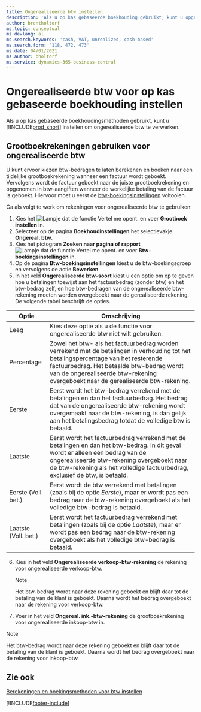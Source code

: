 ```yaml
---
title: Ongerealiseerde btw instellen
description: 'Als u op kas gebaseerde boekhouding gebruikt, kunt u opgeven hoe ongerealiseerde btw voor verkopen en inkopen moet worden verwerkt.'
author: brentholtorf
ms.topic: conceptual
ms.devlang: al
ms.search.keywords: 'cash, VAT, unrealized, cash-based'
ms.search.form: '118, 472, 473'
ms.date: 04/01/2021
ms.author: bholtorf
ms.service: dynamics-365-business-central
---
```


# Ongerealiseerde btw voor op kas gebaseerde boekhouding instellen

Als u op kas gebaseerde boekhoudingsmethoden gebruikt, kunt u [!INCLUDE[prod_short](includes/prod_short.md)] instellen om ongerealiseerde btw te verwerken.

## Grootboekrekeningen gebruiken voor ongerealiseerde btw

U kunt ervoor kiezen btw-bedragen te laten berekenen en boeken naar een tijdelijke grootboekrekening wanneer een factuur wordt geboekt. Vervolgens wordt de factuur geboekt naar de juiste grootboekrekening en opgenomen in btw-aangiften wanneer de werkelijke betaling van de factuur is geboekt. Hiervoor moet u eerst de [btw-boekingsinstellingen](finance-setup-vat.md) voltooien.

Ga als volgt te werk om rekeningen voor ongerealiseerde btw te gebruiken:

1. Kies het ![Lampje dat de functie Vertel me opent.](media/ui-search/search_small.png "Vertel me wat u wilt doen") en voer **Grootboek instellen** in.
2. Selecteer op de pagina **Boekhoudinstellingen** het selectievakje **Ongereal. btw**.
3. Kies het pictogram **Zoeken naar pagina of rapport** ![Lampje dat de functie Vertel me opent.](media/ui-search/search_small.png "Vertel me wat u wilt doen") en voer **Btw-boekingsinstellingen** in.
4. Op de pagina **Btw-boekingsinstellingen** kiest u de btw-boekingsgroep en vervolgens de actie **Bewerken**.
5. In het veld **Ongerealiseerde btw-soort** kiest u een optie om op te geven hoe u betalingen toewijst aan het factuurbedrag (zonder btw) en het btw-bedrag zelf, en hoe btw-bedragen van de ongerealiseerde btw-rekening moeten worden overgeboekt naar de gerealiseerde rekening. De volgende tabel beschrijft de opties.

| Optie | Omschrijving |
| --- | --- |
| Leeg | Kies deze optie als u de functie voor ongerealiseerde btw niet wilt gebruiken. |
| Percentage | Zowel het btw- als het factuurbedrag worden verrekend met de betalingen in verhouding tot het betalingspercentage van het resterende factuurbedrag. Het betaalde btw-bedrag wordt van de ongerealiseerde btw-rekening overgeboekt naar de gerealiseerde btw-rekening. |
| Eerste | Eerst wordt het btw-bedrag verrekend met de betalingen en dan het factuurbedrag. Het bedrag dat van de ongerealiseerde btw-rekening wordt overgemaakt naar de btw-rekening, is dan gelijk aan het betalingsbedrag totdat de volledige btw is betaald. |
| Laatste | Eerst wordt het factuurbedrag verrekend met de betalingen en dan het btw-bedrag. In dit geval wordt er alleen een bedrag van de ongerealiseerde btw-rekening overgeboekt naar de btw-rekening als het volledige factuurbedrag, exclusief de btw, is betaald. |
| Eerste (Voll. bet.) | Eerst wordt de btw verrekend met betalingen (zoals bij de optie _Eerste_), maar er wordt pas een bedrag naar de btw-rekening overgeboekt als het volledige btw-bedrag is betaald. |
| Laatste (Voll. bet.) | Eerst wordt het factuurbedrag verrekend met betalingen (zoals bij de optie _Laatste_), maar er wordt pas een bedrag naar de btw-rekening overgeboekt als het volledige btw-bedrag is betaald. |

6. Kies in het veld **Ongerealiseerde verkoop-btw-rekening** de rekening voor ongerealiseerde verkoop-btw.

    > [!NOTE]  
    > Het btw-bedrag wordt naar deze rekening geboekt en blijft daar tot de betaling van de klant is geboekt. Daarna wordt het bedrag overgeboekt naar de rekening voor verkoop-btw.
7. Voer in het veld **Ongereal. ink.-btw-rekening** de grootboekrekening voor ongerealiseerde inkoop-btw in.

> [!NOTE]  
> Het btw-bedrag wordt naar deze rekening geboekt en blijft daar tot de betaling van de klant is geboekt. Daarna wordt het bedrag overgeboekt naar de rekening voor inkoop-btw.

## Zie ook
[Berekeningen en boekingsmethoden voor btw instellen](finance-setup-vat.md)

[!INCLUDE[footer-include](includes/footer-banner.md)]
